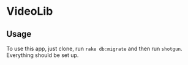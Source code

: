 # VideoLib

## Usage

To use this app, just clone, run `rake db:migrate` and then run `shotgun`.
Everything should be set up.

